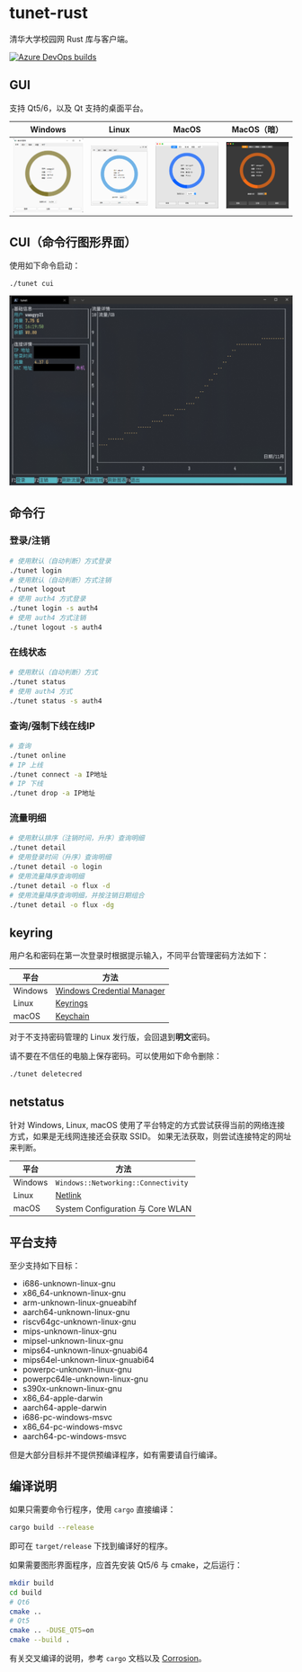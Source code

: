 # tunet-rust
清华大学校园网 Rust 库与客户端。

[![Azure DevOps builds](https://strawberry-vs.visualstudio.com/tunet-rust/_apis/build/status/Berrysoft.tunet-rust?branch=master)](https://strawberry-vs.visualstudio.com/tunet-rust/_build)

## GUI
支持 Qt5/6，以及 Qt 支持的桌面平台。

|Windows|Linux|MacOS|MacOS（暗）|
|-|-|-|-|
|![Windows](assets/windows.png)|![Linux](assets/linux.png)|![macos](assets/mac.light.png)|![macos](assets/mac.dark.png)|

## CUI（命令行图形界面）
使用如下命令启动：

``` base
./tunet cui
```

![Console](assets/console.png)

## 命令行
### 登录/注销
``` bash
# 使用默认（自动判断）方式登录
./tunet login
# 使用默认（自动判断）方式注销
./tunet logout
# 使用 auth4 方式登录
./tunet login -s auth4
# 使用 auth4 方式注销
./tunet logout -s auth4
```
### 在线状态
``` bash
# 使用默认（自动判断）方式
./tunet status
# 使用 auth4 方式
./tunet status -s auth4
```
### 查询/强制下线在线IP
``` bash
# 查询
./tunet online
# IP 上线
./tunet connect -a IP地址
# IP 下线
./tunet drop -a IP地址
```
### 流量明细
``` bash
# 使用默认排序（注销时间，升序）查询明细
./tunet detail
# 使用登录时间（升序）查询明细
./tunet detail -o login
# 使用流量降序查询明细
./tunet detail -o flux -d
# 使用流量降序查询明细，并按注销日期组合
./tunet detail -o flux -dg
```

## keyring
用户名和密码在第一次登录时根据提示输入，不同平台管理密码方法如下：

|平台|方法|
|-|-|
|Windows|[Windows Credential Manager](https://docs.microsoft.com/en-us/windows/win32/api/wincred/)|
|Linux|[Keyrings](https://man7.org/linux/man-pages/man7/keyrings.7.html)|
|macOS|[Keychain](https://developer.apple.com/documentation/security/keychain_services)|

对于不支持密码管理的 Linux 发行版，会回退到**明文**密码。

请不要在不信任的电脑上保存密码。可以使用如下命令删除：
``` bash
./tunet deletecred
```

## netstatus
针对 Windows, Linux, macOS 使用了平台特定的方式尝试获得当前的网络连接方式，如果是无线网连接还会获取 SSID。
如果无法获取，则尝试连接特定的网址来判断。

|平台|方法|
|-|-|
|Windows|`Windows::Networking::Connectivity`|
|Linux|[Netlink](https://wiki.linuxfoundation.org/networking/generic_netlink_howto)|
|macOS|System Configuration 与 Core WLAN|

## 平台支持
至少支持如下目标：

* i686-unknown-linux-gnu
* x86_64-unknown-linux-gnu
* arm-unknown-linux-gnueabihf
* aarch64-unknown-linux-gnu
* riscv64gc-unknown-linux-gnu
* mips-unknown-linux-gnu
* mipsel-unknown-linux-gnu
* mips64-unknown-linux-gnuabi64
* mips64el-unknown-linux-gnuabi64
* powerpc-unknown-linux-gnu
* powerpc64le-unknown-linux-gnu
* s390x-unknown-linux-gnu
* x86_64-apple-darwin
* aarch64-apple-darwin
* i686-pc-windows-msvc
* x86_64-pc-windows-msvc
* aarch64-pc-windows-msvc

但是大部分目标并不提供预编译程序，如有需要请自行编译。

## 编译说明
如果只需要命令行程序，使用 `cargo` 直接编译：
``` bash
cargo build --release
```
即可在 `target/release` 下找到编译好的程序。

如果需要图形界面程序，应首先安装 Qt5/6 与 cmake，之后运行：
``` bash
mkdir build
cd build
# Qt6
cmake ..
# Qt5
cmake .. -DUSE_QT5=on
cmake --build .
```

有关交叉编译的说明，参考 `cargo` 文档以及 [Corrosion](https://github.com/AndrewGaspar/corrosion)。
